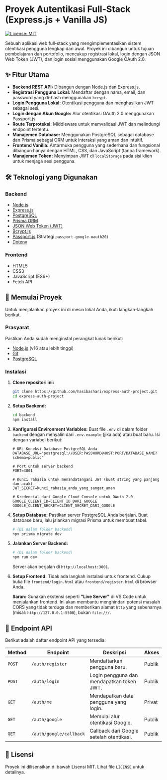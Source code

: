 # Proyek Autentikasi Full-Stack (Express.js + Vanilla JS)

[![License: MIT](https://img.shields.io/badge/License-MIT-yellow.svg)](https://opensource.org/licenses/MIT)

Sebuah aplikasi web full-stack yang mengimplementasikan sistem otentikasi pengguna lengkap dari awal. Proyek ini dibangun untuk tujuan pembelajaran dan portofolio, mencakup registrasi lokal, login dengan JSON Web Token (JWT), dan login sosial menggunakan Google OAuth 2.0.

## ✨ Fitur Utama

-  **Backend REST API:** Dibangun dengan Node.js dan Express.js.
-  **Registrasi Pengguna Lokal:** Mendaftar dengan nama, email, dan password yang di-hash menggunakan `bcrypt`.
-  **Login Pengguna Lokal:** Otentikasi pengguna dan menghasilkan JWT sebagai sesi.
-  **Login dengan Akun Google:** Alur otentikasi OAuth 2.0 menggunakan Passport.js.
-  **Route Terproteksi:** Middleware untuk memvalidasi JWT dan melindungi endpoint tertentu.
-  **Manajemen Database:** Menggunakan PostgreSQL sebagai database dan Prisma sebagai ORM untuk interaksi yang aman dan intuitif.
-  **Frontend Vanilla:** Antarmuka pengguna yang sederhana dan fungsional dibangun hanya dengan HTML, CSS, dan JavaScript (tanpa framework).
-  **Manajemen Token:** Menyimpan JWT di `localStorage` pada sisi klien untuk menjaga sesi pengguna.

## 🛠️ Teknologi yang Digunakan

### Backend

-  [Node.js](https://nodejs.org/)
-  [Express.js](https://expressjs.com/)
-  [PostgreSQL](https://www.postgresql.org/)
-  [Prisma ORM](https://www.prisma.io/)
-  [JSON Web Token (JWT)](https://jwt.io/)
-  [Bcrypt.js](https://github.com/dcodeIO/bcrypt.js)
-  [Passport.js](http://www.passportjs.org/) (Strategi `passport-google-oauth20`)
-  [Dotenv](https://github.com/motdotla/dotenv)

### Frontend

-  HTML5
-  CSS3
-  JavaScript (ES6+)
-  Fetch API

## 🚀 Memulai Proyek

Untuk menjalankan proyek ini di mesin lokal Anda, ikuti langkah-langkah berikut.

### Prasyarat

Pastikan Anda sudah menginstal perangkat lunak berikut:

-  [Node.js](https://nodejs.org/en/download/) (v16 atau lebih tinggi)
-  [Git](https://git-scm.com/downloads)
-  [PostgreSQL](https://www.postgresql.org/download/)

### Instalasi

1. **Clone repositori ini:**

   ```bash
   git clone https://github.com/hasibashari/express-auth-project.git
   cd express-auth-project
   ```

2. **Setup Backend:**

   ```bash
   cd backend
   npm install
   ```

3. **Konfigurasi Environment Variables:**
   Buat file `.env` di dalam folder `backend` dengan menyalin dari `.env.example` (jika ada) atau buat baru. Isi dengan variabel berikut:

   ```env
   # URL Koneksi Database PostgreSQL Anda
   DATABASE_URL="postgresql://USER:PASSWORD@HOST:PORT/DATABASE_NAME?schema=public"

   # Port untuk server backend
   PORT=3001

   # Kunci rahasia untuk menandatangani JWT (buat string yang panjang dan acak)
   JWT_SECRET=kunci_rahasia_anda_yang_sangat_aman

   # Kredensial dari Google Cloud Console untuk OAuth 2.0
   GOOGLE_CLIENT_ID=CLIENT_ID_DARI_GOOGLE
   GOOGLE_CLIENT_SECRET=CLIENT_SECRET_DARI_GOOGLE
   ```

4. **Setup Database:**
   Pastikan server PostgreSQL Anda berjalan. Buat database baru, lalu jalankan migrasi Prisma untuk membuat tabel.

   ```bash
   # (Di dalam folder backend)
   npx prisma migrate dev
   ```

5. **Jalankan Server Backend:**

   ```bash
   # (Di dalam folder backend)
   npm run dev
   ```

   Server akan berjalan di `http://localhost:3001`.

6. **Setup Frontend:**
   Tidak ada langkah instalasi untuk frontend. Cukup buka file `frontend/login.html` atau `frontend/register.html` di browser Anda.

   **Saran:** Gunakan ekstensi seperti **"Live Server"** di VS Code untuk menjalankan frontend. Ini akan membantu menghindari potensi masalah CORS yang tidak terduga dan memberikan alamat `http` yang sebenarnya (misal: `http://127.0.0.1:5500`), bukan `file:///`.

## 📖 Endpoint API

Berikut adalah daftar endpoint API yang tersedia:

| Method | Endpoint                | Deskripsi                                 | Akses  |
| ------ | ----------------------- | ----------------------------------------- | ------ |
| `POST` | `/auth/register`        | Mendaftarkan pengguna baru.               | Publik |
| `POST` | `/auth/login`           | Login pengguna dan mendapatkan token JWT. | Publik |
| `GET`  | `/auth/me`              | Mendapatkan data pengguna yang login.     | Privat |
| `GET`  | `/auth/google`          | Memulai alur otentikasi Google.           | Publik |
| `GET`  | `/auth/google/callback` | Callback dari Google setelah otentikasi.  | Publik |

## 📄 Lisensi

Proyek ini dilisensikan di bawah Lisensi MIT. Lihat file `LICENSE` untuk detailnya.
